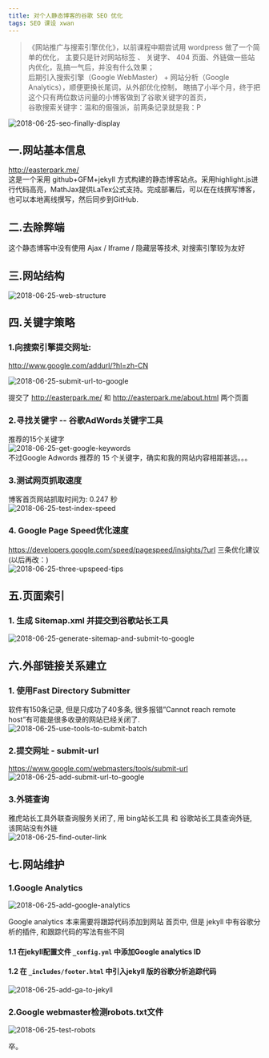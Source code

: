 ```yaml
---
title: 对个人静态博客的谷歌 SEO 优化
tags: SEO 课设 xwan
---
```

> 《网站推广与搜索引擎优化》，以前课程中期尝试用 wordpress 做了一个简单的优化， 主要只是针对网站标签 、 关键字、 404 页面、外链做一些站内优化，乱搞一气后，并没有什么效果；  
后期引入搜索引擎（Google WebMaster） + 网站分析（Google Analytics），顺便更换长尾词，从外部优化控制， 瞎搞了小半个月，终于把这个只有两位数访问量的小博客做到了谷歌关键字的首页，  
谷歌搜索关键字：温和的倔强派，前两条记录就是我：P

![2018-06-25-seo-finally-display](/assets/img/blog/2018/2018-06-25-seo-finally-display.png)
<!--more-->

## 一.网站基本信息
http://easterpark.me/  
这是一个采用 github+GFM+jekyll 方式构建的静态博客站点。采用highlight.js进行代码高亮，MathJax提供LaTex公式支持。完成部署后，可以在在线撰写博客，也可以本地离线撰写，然后同步到GitHub.  

## 二.去除弊端
这个静态博客中没有使用 Ajax / Iframe / 隐藏层等技术, 对搜索引擎较为友好

## 三.网站结构
![2018-06-25-web-structure](/assets/img/blog/2018/2018-06-25-web-structure.png)

## 四.关键字策略
### 1.向搜索引擎提交网址:
http://www.google.com/addurl/?hl=zh-CN

![2018-06-25-submit-url-to-google](/assets/img/blog/2018/2018-06-25-submit-url-to-google.png)

提交了 http://easterpark.me/ 和 http://easterpark.me/about.html 两个页面

### 2.寻找关键字 -- 谷歌AdWords关键字工具
推荐的15个关键字  
![2018-06-25-get-google-keywords](/assets/img/blog/2018/2018-06-25-get-google-keywords.png)  
不过Google Adwords 推荐的 15 个关键字，确实和我的网站内容相距甚远。。。

### 3.测试网页抓取速度
博客首页网站抓取时间为: 0.247 秒  
![2018-06-25-test-index-speed](/assets/img/blog/2018/2018-06-25-test-index-speed.png)  

### 4. Google Page Speed优化速度
https://developers.google.com/speed/pagespeed/insights/?url
三条优化建议(以后再改：)  
![2018-06-25-three-upspeed-tips](/assets/img/blog/2018/2018-06-25-three-upspeed-tips.png)

## 五.页面索引
### 1. 生成 Sitemap.xml 并提交到谷歌站长工具
![2018-06-25-generate-sitemap-and-submit-to-google](/assets/img/blog/2018/2018-06-25-generate-sitemap-and-submit-to-google.png)
## 六.外部链接关系建立

### 1. 使用Fast Directory Submitter
软件有150条记录, 但是只成功了40多条, 很多报错”Cannot reach remote host”有可能是很多收录的网站已经关闭了.  
![2018-06-25-use-tools-to-submit-batch](/assets/img/blog/2018/2018-06-25-use-tools-to-submit-batch.png)

### 2.提交网址 - submit-url
https://www.google.com/webmasters/tools/submit-url   
![2018-06-25-add-submit-url-to-google](/assets/img/blog/2018/2018-06-25-add-submit-url-to-google.png)

### 3.外链查询

雅虎站长工具外联查询服务关闭了, 用 bing站长工具 和 谷歌站长工具查询外链, 该网站没有外链  
![2018-06-25-find-outer-link](/assets/img/blog/2018/2018-06-25-find-outer-link.png)  

## 七.网站维护
### 1.Google Analytics
![2018-06-25-add-google-analytics](/assets/img/blog/2018/2018-06-25-add-google-analytics.png)

Google analytics 本来需要将跟踪代码添加到网站
首页中, 但是 jekyll 中有谷歌分析的插件, 和跟踪代码的写法有些不同

#### 1.1 在jekyll配置文件 `_config.yml` 中添加Google analytics ID
#### 1.2 在 `_includes/footer.html` 中引入jekyll 版的谷歌分析追踪代码

![2018-06-25-add-ga-to-jekyll](/assets/img/blog/2018/2018-06-25-add-ga-to-jekyll.png)

### 2.Google webmaster检测robots.txt文件
![2018-06-25-test-robots](/assets/img/blog/2018/2018-06-25-test-robots.png)  

卒。  
